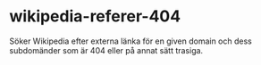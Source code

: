 # wikipedia-referer-404
Söker Wikipedia efter externa länka för en given domain och dess subdomänder som är 404 eller på annat sätt trasiga. 
